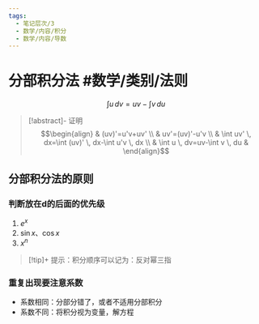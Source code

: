 ```yaml
---
tags:
  - 笔记层次/3
  - 数学/内容/积分
  - 数学/内容/导数
---
```



# 分部积分法 #数学/类别/法则 


$$\int u \, dv=uv-\int v \, du$$



> [!abstract]- 证明
$$\begin{align} & (uv)'=u'v+uv' \\ & uv'=(uv)'-u'v \\ & \int uv' \, dx=\int (uv)' \, dx-\int u'v \, dx \\ & \int u \, dv=uv-\int v \, du & \end{align}$$

## 分部积分法的原则

### 判断放在d的后面的优先级

1. $e^{x}$
2. $\sin x$、$\cos x$
3. $x^n$

>[!tip]+ 提示：积分顺序可以记为：反对幂三指


### 重复出现要注意系数

- 系数相同：分部分错了，或者不适用分部积分
- 系数不同：将积分视为变量，解方程
